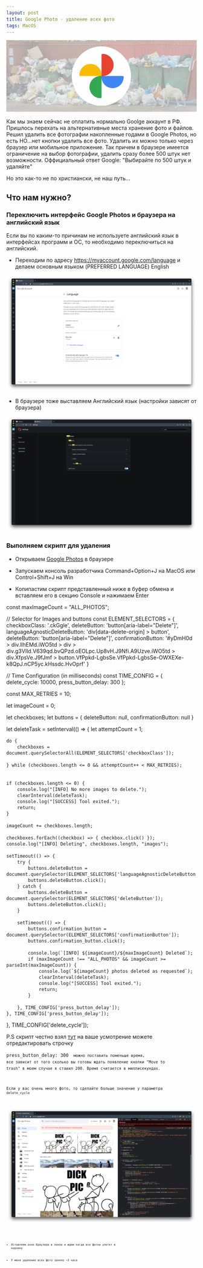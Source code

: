 ```yaml
---
layout: post
title: Google Photo - удаление всех фото
tags: MacOS
---
```

![](https://raw.githubusercontent.com/tatarinovms/tatarinovms.github.io/master/images/posts/GP/logo.png)


Как мы знаем сейчас не оплатить нормально Goolge аккаунт в РФ. Пришлось перехать на альтернативные места хранение фото и файлов. Решил удалить все фотографии накопленные годами в Google Photos, но есть НО...нет кнопки удалить все фото.
Удалить их можно только через браузер или мобильное приложение. Так причем в браузере имеется ограничение на выбор фотографии, удалить сразу более 500 штук нет возможности. Оффициальный ответ Google: "Выбирайте по 500 штук и удаляйте"

Но это как-то не по христиански, не наш путь...

## Что нам нужно?

### Переключить интерфейс Google Photos и браузера на английский язык

Если вы по каким-то причинам не используете английский язык в интерфейсах программ и ОС, то необходимо переключиться на английский.

- Переходим по адресу https://myaccount.google.com/language и делаем основным языком (PREFERRED LANGUAGE) English

![](https://raw.githubusercontent.com/tatarinovms/tatarinovms.github.io/master/images/posts/GP/lang.png)

- В браузере тоже выставляем Английский язык (настройки зависят от браузера) 

![](https://raw.githubusercontent.com/tatarinovms/tatarinovms.github.io/master/images/posts/GP/lang2.png)

### Выполняем скрипт для удаления

- Открываем [Google Photos](https://photos.google.com) в браузере

- Запускаем консоль разработчика Command+Option+J на MacOS или Control+Shift+J на Win

- Копипастим скрипт представленный ниже в буфер обмена и вставляем его в секцию Console и нажимаем Enter


const maxImageCount = "ALL_PHOTOS";

// Selector for Images and buttons
const ELEMENT_SELECTORS = {
    checkboxClass: '.ckGgle',
    deleteButton: 'button[aria-label="Delete"]',
    languageAgnosticDeleteButton: 'div[data-delete-origin] > button',
    deleteButton: 'button[aria-label="Delete"]',
    confirmationButton: '#yDmH0d > div.llhEMd.iWO5td > div > div.g3VIld.V639qd.bvQPzd.oEOLpc.Up8vH.J9Nfi.A9Uzve.iWO5td > div.XfpsVe.J9fJmf > button.VfPpkd-LgbsSe.VfPpkd-LgbsSe-OWXEXe-k8QpJ.nCP5yc.kHssdc.HvOprf'
}

// Time Configuration (in milliseconds)
const TIME_CONFIG = {
    delete_cycle: 10000,
    press_button_delay: 300
};

const MAX_RETRIES = 10;

let imageCount = 0;

let checkboxes;
let buttons = {
    deleteButton: null,
    confirmationButton: null
}

let deleteTask = setInterval(() => {
    let attemptCount = 1;

    do {
        checkboxes = document.querySelectorAll(ELEMENT_SELECTORS['checkboxClass']);

    } while (checkboxes.length <= 0 && attemptCount++ < MAX_RETRIES);


    if (checkboxes.length <= 0) {
        console.log("[INFO] No more images to delete.");
        clearInterval(deleteTask);
        console.log("[SUCCESS] Tool exited.");
        return;
    }

    imageCount += checkboxes.length;

    checkboxes.forEach((checkbox) => { checkbox.click() });
    console.log("[INFO] Deleting", checkboxes.length, "images");

    setTimeout(() => {
        try {
            buttons.deleteButton = document.querySelector(ELEMENT_SELECTORS['languageAgnosticDeleteButton']);
            buttons.deleteButton.click();
        } catch {
            buttons.deleteButton = document.querySelector(ELEMENT_SELECTORS['deleteButton']);
            buttons.deleteButton.click();
        }

        setTimeout(() => {
            buttons.confirmation_button = document.querySelector(ELEMENT_SELECTORS['confirmationButton']);
            buttons.confirmation_button.click();

            console.log(`[INFO] ${imageCount}/${maxImageCount} Deleted`);
            if (maxImageCount !== "ALL_PHOTOS" && imageCount >= parseInt(maxImageCount)) {
                console.log(`${imageCount} photos deleted as requested`);
                clearInterval(deleteTask);
                console.log("[SUCCESS] Tool exited.");
                return;
            }

        }, TIME_CONFIG['press_button_delay']);
    }, TIME_CONFIG['press_button_delay']);
}, TIME_CONFIG['delete_cycle']);


P.S скрипт честно взял [тут](https://github.com/mrishab/google-photos-delete-tool/blob/master/delete_photos.js) на ваше усмотрение можете отредактировать строчку 

<code>press_button_delay: 300 <code> можно поставить поменьше время, все зависит от того сколько вы готовы ждать появление кнопки "Move to trash" в моем случае я ставил 200. Время считается в миллисекундах. 

Если у вас очень много фото, то сделайте больше значение у параметра <code>delete_cycle<code>


![](https://raw.githubusercontent.com/tatarinovms/tatarinovms.github.io/master/images/posts/GP/script.png)

- Оставляем окно браузера в покое и ждем когда все фотки улетят в корзину

- У меня удаление всех фото заняло ~3 часа

